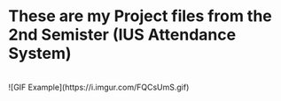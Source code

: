 <h1>These are my Project files from the 2nd Semister (IUS Attendance System)</h1>
<br>
![GIF Example](https://i.imgur.com/FQCsUmS.gif)
